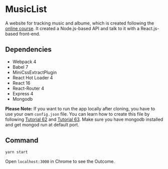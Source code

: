 # MusicList
A website for tracking music and albume, which is created following the [online course](https://closebrace.com/tutorials/2017-03-06/five-minute-react-01-installing-sublime-text).
It created a Node.js-based API and talk to it with a React.js-based front-end.

## Dependencies
- Webpack 4
- Babel 7
- MiniCssExtractPlugin
- React Hot Loader 4
- React 16
- React-Router 4
- Express 4
- Mongodb

**Please Note:** If you want to run the app locally after cloning, you have to use your own  `config.json` file.
You can learn how to create this file by following [Tutorial 62](https://closebrace.com/tutorials/2017-10-19/five-minute-react-62-setting-up-smtp) and [Tutorial 63](https://closebrace.com/tutorials/2017-10-24/five-minute-react-63-securing-secrets). Make sure you have mongodb installed and get mongod run at default port.

## Command 
```
yarn start
```
Open `localhost:3000` in Chrome to see the Outcome.
